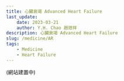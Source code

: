 ```yaml
---
title: 心臟衰竭 Advanced Heart Failure
last_update: 
    date: 2023-03-21
    author: Y.H. Chao 趙玴祥
description: 心臟衰竭 Advanced Heart Failure
slug: /medicine/AR
tags:
    - Medicine
    - Heart Failure
---
```

(網站建置中)